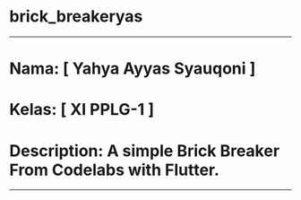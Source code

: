 # brick_breakeryas
------------------------------------------------------------------
# Nama: [ Yahya Ayyas Syauqoni ]
# Kelas: [ XI PPLG-1 ]
# Description: A simple Brick Breaker From Codelabs with Flutter.
------------------------------------------------------------------
